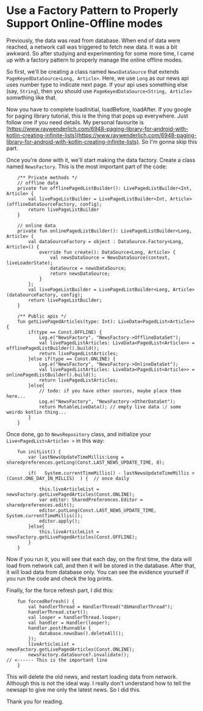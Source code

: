 # Use a Factory Pattern to Properly Support Online-Offline modes

Previously, the data was read from database. When end of data were reached, a network call was triggered to fetch new data.
It was a bit awkward. So after studying and experimenting for some more time, I came up with a factory pattern
to properly manage the online offline modes.

So first, we'll be creating a class named `NewsDataSource` that extends `PageKeyedDataSource<Long, Article>`.
Here, we use `Long` as our news api uses number type to indicate next page. If your api uses something else
(say, `String`), then you should use `PageKeyedDataSource<String, Article>` somwthing like that.

Now you have to complete loadInitial, loadBefore, loadAfter. If you google for paging library tutorial, this
is the thing that pops up everywhere. Just follow one if you need details. My personal favourite is [https://www.raywenderlich.com/6948-paging-library-for-android-with-kotlin-creating-infinite-lists](https://www.raywenderlich.com/6948-paging-library-for-android-with-kotlin-creating-infinite-lists).
So I'm gonna skip this part.

Once you're done with it, we'll start making the data factory. Create a class named `NewsFactory`.
This is the most important part of the code:
```
    /** Private methods */
    // offline data
    private fun offlinePagedListBuilder(): LivePagedListBuilder<Int, Article> {
        val livePageListBuilder = LivePagedListBuilder<Int, Article>(offlineDataSourceFactory, config);
        return livePageListBuilder
    }

    // online data
    private fun onlinePagedListBuilder(): LivePagedListBuilder<Long, Article> {
        val dataSourceFactory = object : DataSource.Factory<Long, Article>() {
            override fun create(): DataSource<Long, Article> {
                val newsDataSource = NewsDataSource(context, liveLoaderState);
                dataSource = newsDataSource;
                return newsDataSource;
            }
        };
        val livePageListBuilder = LivePagedListBuilder<Long, Article>(dataSourceFactory, config);
        return livePageListBuilder;
    }

    /** Public apis */
    fun getLivePagedArticles(type: Int): LiveData<PagedList<Article>> {
        if(type == Const.OFFLINE) {
            Log.e("NewsFactory", "NewsFactory->OfflineDataSet");
            val livePagedListArticles: LiveData<PagedList<Article>> = offlinePagedListBuilder().build();
            return livePagedListArticles;
        }else if(type == Const.ONLINE) {
            Log.e("NewsFactory", "NewsFactory->OnlineDataSet");
            val livePagedListArticles: LiveData<PagedList<Article>> = onlinePagedListBuilder().build();
            return livePagedListArticles;
        }else{
            // todo: if you have other sources, maybe place them here...
            Log.e("NewsFactory", "NewsFactory->OtherDataSet");
            return MutableLiveData(); // empty live data :/ some weirdo kotlin thing...
        }
    }
```

Once done, go to `NewsRepository` class, and initialize your `Live<PagedList<Article> >` in this way:
```
    fun initList() {
        var lastNewsUpdateTimeMillis:Long = sharedpreferences.getLong(Const.LAST_NEWS_UPDATE_TIME, 0);

        if(   System.currentTimeMillis() - lastNewsUpdateTimeMillis > (Const.ONE_DAY_IN_MILLIS)  ) {  // once daily

            this.liveArticleList = newsFactory.getLivePagedArticles(Const.ONLINE);
            var editor: SharedPreferences.Editor = sharedpreferences.edit();
            editor.putLong(Const.LAST_NEWS_UPDATE_TIME, System.currentTimeMillis());
            editor.apply();
        }else{
            this.liveArticleList = newsFactory.getLivePagedArticles(Const.OFFLINE);
        }
    }
```

Now if you run it, you will see that each day, on the first time, the data will load from network call,
and then it will be stored in the database.
After that, it will load data from database only.
You can see the evidence yourself if you run the code and check the log prints.

Finally, for the force refresh part, I did this:
```
    fun forcedRefresh() {
        val handlerThread = HandlerThread("dbHandlerThread");
        handlerThread.start();
        val looper = handlerThread.looper;
        val handler = Handler(looper);
        handler.post(Runnable {
            database.newsDao().deleteAll();
        });
        liveArticleList = newsFactory.getLivePagedArticles(Const.ONLINE);
        newsFactory.dataSource?.invalidate();                                // <------ This is the important line
    }
```
This will delete the old news, and restart loading data from network. Although this is not the ideal way.
I really don't understand how to tell the newsapi to give me only the latest news. So I did this.

Thank you for reading.
